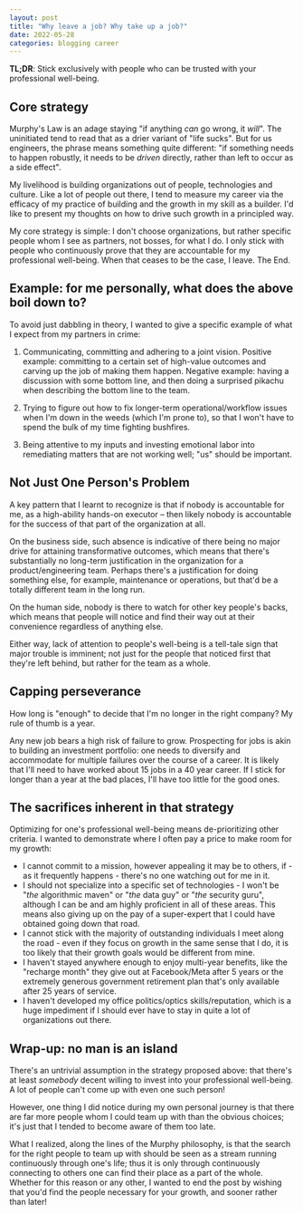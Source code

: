 ```yaml
---
layout: post
title: "Why leave a job? Why take up a job?"
date: 2022-05-28
categories: blogging career
---
```

**TL;DR**: Stick exclusively with people who can be trusted with your professional well-being.

## Core strategy
Murphy's Law is an adage staying "if anything *can* go wrong, it *will*". The uninitiated tend to read that as a drier variant of "life sucks". But for us engineers, the phrase means something quite different: "if something needs to happen robustly, it needs to be *driven* directly, rather than left to occur as a side effect".

My livelihood is building organizations out of people, technologies and culture. Like a lot of people out there, I tend to measure my career via the efficacy of my practice of building and the growth in my skill as a builder. I'd like to present my thoughts on how to drive such growth in a principled way.

My core strategy is simple: I don't choose organizations, but rather specific people whom I see as partners, not bosses, for what I do. I only stick with people who continuously prove that they are accountable for my professional well-being. When that ceases to be the case, I leave. The End.

## Example: for me personally, what does the above boil down to?
To avoid just dabbling in theory, I wanted to give a specific example of what I expect from my partners in crime:

1. Communicating, committing and adhering to a joint vision. Positive example: committing to a certain set of high-value outcomes and carving up the job of making them happen. Negative example: having a discussion with some bottom line, and then doing a surprised pikachu when describing the bottom line to the team.

2. Trying to figure out how to fix longer-term operational/workflow issues when I'm down in the weeds (which I'm prone to), so that I won't have to spend the bulk of my time fighting bushfires.

3. Being attentive to my inputs and investing emotional labor into remediating matters that are not working well; "us" should be important.

## Not Just One Person's Problem
A key pattern that I learnt to recognize is that if nobody is accountable for me, as a high-ability hands-on executor – then likely nobody is accountable for the success of that part of the organization at all.

On the business side, such absence is indicative of there being no major drive for attaining transformative outcomes, which means that there's substantially no long-term justification in the organization for a product/engineering team. Perhaps there's a justification for doing something else, for example, maintenance or operations, but that'd be a totally different team in the long run.

On the human side, nobody is there to watch for other key people's backs, which means that people will notice and find their way out at their convenience regardless of anything else.

Either way, lack of attention to people's well-being is a tell-tale sign that major trouble is imminent; not just for the people that noticed first that they're left behind, but rather for the team as a whole.

## Capping perseverance
How long is "enough" to decide that I'm no longer in the right company? My rule of thumb is a year. 

Any new job bears a high risk of failure to grow. Prospecting for jobs is akin to building an investment portfolio: one needs to diversify and accommodate for multiple failures over the course of a career. It is likely that I'll need to have worked about 15 jobs in a 40 year career. If I stick for longer than a year at the bad places, I'll have too little for the good ones.

## The sacrifices inherent in that strategy
Optimizing for one's professional well-being means de-prioritizing other criteria. I wanted to demonstrate where I often pay a price to make room for my growth:

- I cannot commit to a mission, however appealing it may be to others, if - as it frequently happens - there's no one watching out for me in it.
- I should not specialize into a specific set of technologies - I won't be "*the* algorithmic maven" or "*the* data guy" or "*the* security guru", although I can be and am highly proficient in all of these areas. This means also giving up on the pay of a super-expert that I could have obtained going down that road.
- I cannot stick with the majority of outstanding individuals I meet along the road - even if they focus on growth in the same sense that I do,  it is too likely that their growth goals would be different from mine.
- I haven't stayed anywhere enough to enjoy multi-year benefits, like the "recharge month" they give out at Facebook/Meta after 5 years or the extremely generous government retirement plan that's only available after 25 years of service.
- I haven't developed my office politics/optics skills/reputation, which is a huge impediment if I should ever have to stay in quite a lot of organizations out there.

## Wrap-up: no man is an island
There's an untrivial assumption in the strategy proposed above: that there's at least *somebody* decent willing to invest into your professional well-being. A lot of people can't come up with even one such person!

However, one thing I did notice during my own personal journey is that there are far more people whom I could team up with than the obvious choices; it's just that I tended to become aware of them too late.

What I realized, along the lines of the Murphy philosophy, is that the search for the right people to team up with should be seen as a stream running continuously through one's life; thus it is only through continuously connecting to others one can find their place as a part of the whole. Whether for this reason or any other, I wanted to end the post by wishing that you'd find the people necessary for your growth, and sooner rather than later!
